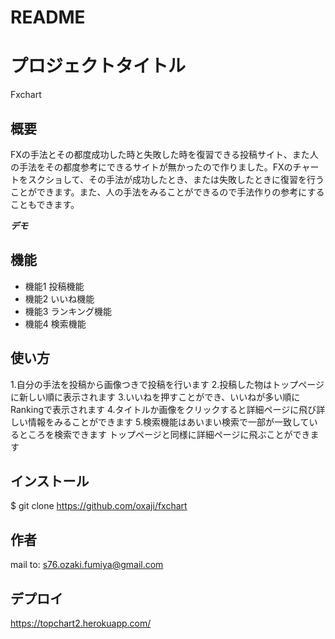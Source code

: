 # README

# プロジェクトタイトル
Fxchart

## 概要
FXの手法とその都度成功した時と失敗した時を復習できる投稿サイト、また人の手法をその都度参考にできるサイトが無かったので作りました。FXのチャートをスクショして、その手法が成功したとき、または失敗したときに復習を行うことができます。また、人の手法をみることができるので手法作りの参考にすることもできます。

***デモ***


## 機能
- 機能1 投稿機能
- 機能2 いいね機能
- 機能3 ランキング機能
- 機能4 検索機能

## 使い方
1.自分の手法を投稿から画像つきで投稿を行います
2.投稿した物はトップページに新しい順に表示されます
3.いいねを押すことができ、いいねが多い順にRankingで表示されます
4.タイトルか画像をクリックすると詳細ページに飛び詳しい情報をみることができます
5.検索機能はあいまい検索で一部が一致しているところを検索できます
  トップページと同様に詳細ページに飛ぶことができます

## インストール
$ git clone https://github.com/oxaji/fxchart

## 作者
mail to: s76.ozaki.fumiya@gmail.com

## デプロイ
https://topchart2.herokuapp.com/